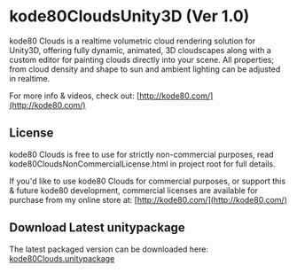 # kode80CloudsUnity3D (Ver 1.0)
kode80 Clouds is a realtime volumetric cloud rendering solution for Unity3D, offering fully dynamic, animated, 3D cloudscapes along with a custom editor for painting clouds directly into your scene. All properties; from cloud density and shape to sun and ambient lighting can be adjusted in realtime.

For more info &amp; videos, check out: [http://kode80.com/](http://kode80.com/)

## License
kode80 Clouds is free to use for strictly non-commercial purposes, read kode80CloudsNonCommercialLicense.html in project root for full details.

If you'd like to use kode80 Clouds for commercial purposes, or support this & future kode80 development, commercial licenses are available for purchase from my online store at: [http://kode80.com/](http://kode80.com/)

## Download Latest unitypackage
The latest packaged version can be downloaded here: [kode80Clouds.unitypackage](http://kode80.com/downloads/assets/kode80Clouds.unitypackage)
